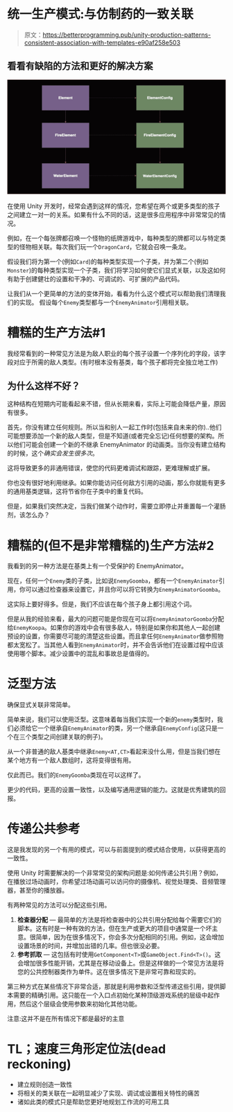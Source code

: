 # 统一生产模式:与仿制药的一致关联

> 原文：<https://betterprogramming.pub/unity-production-patterns-consistent-association-with-templates-e90af258e503>

## 看看有缺陷的方法和更好的解决方案

![](img/8e1bb1926e598dc6bc997e51f92372ac.png)

在使用 Unity 开发时，经常会遇到这样的情况，您希望在两个或更多类型的孩子之间建立一对一的关系。如果有什么不同的话，这是很多应用程序中非常常见的情况。

例如，在一个每张牌都召唤一个怪物的纸牌游戏中，每种类型的牌都可以与特定类型的怪物相关联。每次我们玩一个`DragonCard`，它就会召唤一条龙。

假设我们将为第一个(例如`Card`)的每种类型实现一个子类，并为第二个(例如`Monster`)的每种类型实现一个子类，我们将学习如何使它们显式关联，以及这如何有助于创建健壮的设置和干净的、可调试的、可扩展的产品代码。

让我们从一个更简单的方法的变体开始，看看为什么这个模式可以帮助我们清理我们的实现。
假设每个`Enemy`类型都与一个`EnemyAnimator`引用相关联。

# 糟糕的生产方法#1

我经常看到的一种常见方法是为敌人职业的每个孩子设置一个序列化的字段，该字段对应于所需的敌人类型。(有时根本没有基类，每个孩子都将完全独立地工作)

## 为什么这样不好？

这种结构在短期内可能看起来不错，但从长期来看，实际上可能会降低产量，原因有很多。

首先，你没有建立任何规则。所以当和别人一起工作时(包括来自未来的你)..他们可能想要添加一个新的敌人类型，但是不知道(或者完全忘记)任何想要的架构。所以他们可能会创建一个新的不继承 EnemyAnimator 的动画类。当你没有建立结构的时候，这个*确实会发生很多次*。

这将导致更多的非通用错误，使您的代码更难调试和跟踪，更难理解或扩展。

你也没有很好地利用继承。如果你能访问任何敌方引用的动画，那么你就能有更多的通用基类逻辑，这将节省你在子类中的重复代码。

但是，如果我们突然决定，当我们做某个动作时，需要立即停止并重置每一个灌肠剂，该怎么办？

# 糟糕的(但不是非常糟糕的)生产方法#2

我看到的另一种方法是在基类上有一个受保护的 EnemyAnimator。

现在，任何一个`Enemy`类的子类，比如说`EnemyGoomba`，都有一个`EnemyAnimator`引用，你可以通过检查器来设置它，并且你可以将它转换为`EnemyAnimatorGoomba`。

这实际上要好得多。但是，我们不应该在每个孩子身上都引用这个词。

但是从我的经验来看，最大的问题可能是你现在可以将`EnemyAnimatorGoomba`分配给`EnemyKoopa`。如果你的游戏中会有很多敌人，特别是如果你和其他人一起创建预设的设置，你需要尽可能的清楚这些设置。而且拿任何`EnemyAnimator`做参照物都太宽松了。当其他人看到`EnemyAnimator`时，并不会告诉他们在设置过程中应该使用哪个脚本。减少设置中的混乱和事故总是值得的。

# 泛型方法

确保显式关联非常简单。

简单来说，我们可以使用泛型。这意味着每当我们实现一个新的`enemy`类型时，我们必须给它一个继承自`EnemyAnimator`的类，另一个继承自`EnemyConfig`(这只是一个在三个类型之间创建关联的例子)。

从一个非普通的敌人基类中继承`Enemy<AT,CT>`看起来没什么用，但是当我们想在某个地方有一个敌人数组时，这将变得很有用。

仅此而已。我们的`EnemyGoomba`类现在可以这样了。

更少的代码，更高的设置一致性，以及编写通用逻辑的能力。这就是优秀建筑的回报。

# 传递公共参考

这是我发现的另一个有用的模式，可以与前面提到的模式结合使用，以获得更高的一致性。

使用 Unity 时需要解决的一个非常常见的架构问题是:如何传递公共引用？例如，在播放过场动画时，你希望过场动画可以访问你的摄像机、视觉处理类、音频管理器，甚至你的播放器。

有两种常见的方法可以分配这些引用。

1.  **检查器分配** — 最简单的方法是将检查器中的公共引用分配给每个需要它们的脚本。这有时是一种有效的方法，但在生产或更大的项目中通常是一个坏主意。很简单，因为在很多情况下，你会多次分配相同的引用。例如，这会增加设置场景的时间，并增加出错的几率。但也很没必要。
2.  **参考抓取** — 这包括有时使用`GetComponent<T>`或`GameObject.Find<T>()`。这会增加很多性能开销，尤其是在移动设备上。但是这样做的一个常见方法是将您的公共控制器类作为单件。这在很多情况下是非常可靠和现实的。

第三种方式在某些情况下非常合适，那就是利用参数和泛型传递这些引用，提供脚本需要的精确引用。这只能在一个入口点初始化某种顶级游戏系统的层级中起作用，然后这个层级会使用参数来初始化其他功能。

注意:这并不是在所有情况下都是最好的主意

# TL；速度三角形定位法(dead reckoning)

*   建立规则创造一致性
*   将相关的类关联在一起明显减少了实现、调试或设置相关特性的痛苦
*   诸如此类的模式只是帮助您更好地规划工作流的可用工具